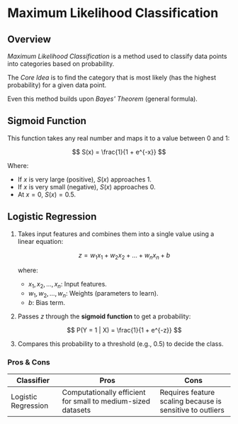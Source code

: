 # Maximum Likelihood Classification

## Overview

_Maximum Likelihood Classification_ is a method used to classify data points into categories based on probability.

The _Core Idea_ is to find the category that is most likely (has the highest probability) for a given data point.

Even this method builds upon _Bayes' Theorem_ (general formula).

## Sigmoid Function

This function takes any real number and maps it to a value between 0 and 1:

$$
S(x) = \frac{1}{1 + e^{-x}}
$$

Where:

- If $x$ is very large (positive), $S(x)$ approaches 1.
- If $x$ is very small (negative), $S(x)$ approaches 0.
- At $x = 0$, $S(x) = 0.5$.

## Logistic Regression

1. Takes input features and combines them into a single value using a linear equation:

   $$
   z = w_1x_1 + w_2x_2 + \ldots + w_nx_n + b
   $$

   where:

   - $x_1, x_2, \ldots, x_n$: Input features.
   - $w_1, w_2, \ldots, w_n$: Weights (parameters to learn).
   - $b$: Bias term.

2. Passes $z$ through the **sigmoid function** to get a probability:

   $$
   P(Y = 1 | X) = \frac{1}{1 + e^{-z}}
   $$

3. Compares this probability to a threshold (e.g., 0.5) to decide the class.

### Pros & Cons

| **Classifier** | **Pros** | **Cons** |
| - | - | - |
| Logistic Regression | Computationally efficient for small to medium-sized datasets | Requires feature scaling because is sensitive to outliers |
